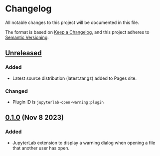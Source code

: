 # Changelog

All notable changes to this project will be documented in this file.

The format is based on [Keep a Changelog](https://keepachangelog.com/en/1.1.0/), and this
project adheres to [Semantic Versioning](https://semver.org/spec/v2.0.0.html).

## [Unreleased]

### Added

- Latest source distribution (latest.tar.gz) added to Pages site.

### Changed

- Plugin ID is `jupyterlab-open-warning:plugin`

## [0.1.0] (Nov 8 2023)

### Added

- JupyterLab extension to display a warning dialog when opening a file that another user
  has open.

[unreleased]: https://github.com/PainterQubits/jupyterlab-open-warning/compare/v0.1.0...main
[0.1.0]: https://github.com/PainterQubits/jupyterlab-open-warning/releases/tag/v0.1.0
